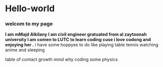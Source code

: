 # Hello-world 

### welcom to my page 
**I am mMajd Alkilany I am civil engineer gratuated from al zaytoonah university I am comen to LUTC to learn coding cuse i love codong and enjoying her .**
i have some hoppyes to do like playing table tennis watching anime 
and sleeping 

table of contact 
growth mind 
why coding
some physics
